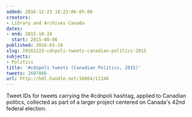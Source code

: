 ```yaml
---
added: 2016-12-23 10:23:06-05:00
creators:
- Library and Archives Canada
dates:
- end: 2015-10-28
  start: 2015-08-06
published: 2016-01-18
slug: 20161223-cdnpoli-tweets-canadian-politics-2015
subjects:
- Politics
title: '#cdnpoli tweets (Canadian Politics, 2015)'
tweets: 2607886
url: http://hdl.handle.net/10864/11348
---
```


Tweet IDs for tweets carrying the #cdnpoli hashtag, applied to Canadian politics, collected as part of a larger project centered on Canada's 42nd federal election.
